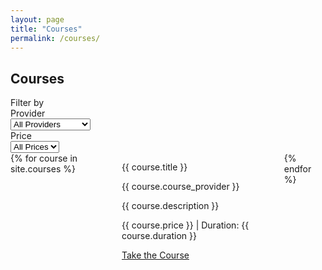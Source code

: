 ```yaml
---
layout: page
title: "Courses"
permalink: /courses/
---
```


<section class="section">
  <div class="container">
    <h1 class="title has-text-centered">Courses</h1>

<!-- Filter Section -->
<div class="filters">
      <div class="field is-horizontal">
        <div class="field-label is-normal">
          <label class="label">Filter by</label>
        </div>
        <div class="field-body">
          <!-- Course Provider Filter -->
          <div class="field">
            <label class="label">Provider</label>
            <div class="control">
              <div class="select is-fullwidth">
                <select id="provider-filter">
                  <option value="">All Providers</option>
                  <option value="Udemy">Udemy</option>
                  <option value="Coursera">Coursera</option>
                  <option value="LinkedIn Learning">LinkedIn Learning</option>
                </select>
              </div>
            </div>
          </div>

 <!-- Free/Paid Filter -->
  <div class="field">
            <label class="label">Price</label>
            <div class="control">
              <div class="select is-fullwidth">
                <select id="price-filter">
                  <option value="">All Prices</option>
                  <option value="true">Free</option>
                  <option value="false">Paid</option>
                </select>
              </div>
            </div>
          </div>
        </div>
      </div>
    </div>

<!-- Course List -->
<div id="course-list" class="columns is-multiline">
      {% for course in site.courses %}
        <div class="column is-12-mobile is-6-tablet is-4-desktop course-card" 
             data-provider="{{ course.course_provider | downcase }}" 
             data-price="{{ course.is_free }}">
          <div class="card">
            <div class="card-content">
              <p class="title">{{ course.title }}</p>
              <p class="subtitle">{{ course.course_provider }}</p>
              <p>{{ course.description }}</p>
              <p class="has-text-weight-semibold">{{ course.price }} | Duration: {{ course.duration }}</p>
              <a href="{{ course.link }}" class="button is-primary" target="_blank">Take the Course</a>
            </div>
          </div>
        </div>
      {% endfor %}
    </div>
  </div>
</section>

<!-- Add the JavaScript for Filtering -->
<script>
  document.addEventListener('DOMContentLoaded', function () {
    const providerFilter = document.getElementById('provider-filter');
    const priceFilter = document.getElementById('price-filter');
    const courseList = document.getElementById('course-list');
    const courses = document.querySelectorAll('.course-card');

    // Function to filter courses
    function filterCourses() {
      const provider = providerFilter.value.toLowerCase();
      const price = priceFilter.value;

      courses.forEach(course => {
        const courseProvider = course.getAttribute('data-provider').toLowerCase();
        const isFree = course.getAttribute('data-price') === 'true';

        // Show or hide the course based on the filter values
        if ((provider === "" || courseProvider.includes(provider)) &&
            (price === "" || (price === "true" && isFree) || (price === "false" && !isFree))) {
          course.style.display = 'block';
        } else {
          course.style.display = 'none';
        }
      });
    }

    // Event listeners for filter changes
    providerFilter.addEventListener('change', filterCourses);
    priceFilter.addEventListener('change', filterCourses);

    // Initial filtering
    filterCourses();
  });
</script>
